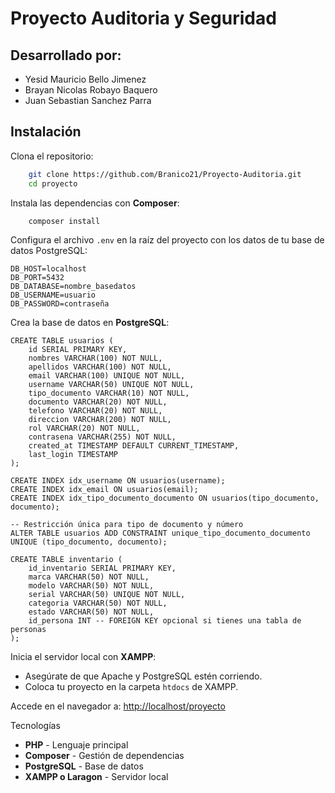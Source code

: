 # Proyecto Auditoria y Seguridad 

## Desarrollado por:
- Yesid Mauricio Bello Jimenez
- Brayan Nicolas Robayo Baquero
- Juan Sebastian Sanchez Parra 

## Instalación
Clona el repositorio:
```bash
    git clone https://github.com/Branico21/Proyecto-Auditoria.git
    cd proyecto
```
 Instala las dependencias con **Composer**:
```bash
    composer install
```
Configura el archivo `.env` en la raíz del proyecto con los datos de tu base de datos PostgreSQL:
```
DB_HOST=localhost
DB_PORT=5432
DB_DATABASE=nombre_basedatos
DB_USERNAME=usuario
DB_PASSWORD=contraseña
```
Crea la base de datos en **PostgreSQL**:
```
CREATE TABLE usuarios (
    id SERIAL PRIMARY KEY,
    nombres VARCHAR(100) NOT NULL,
    apellidos VARCHAR(100) NOT NULL,
    email VARCHAR(100) UNIQUE NOT NULL,
    username VARCHAR(50) UNIQUE NOT NULL,
    tipo_documento VARCHAR(10) NOT NULL,
    documento VARCHAR(20) NOT NULL,
    telefono VARCHAR(20) NOT NULL,
    direccion VARCHAR(200) NOT NULL,
    rol VARCHAR(20) NOT NULL,
    contrasena VARCHAR(255) NOT NULL,
    created_at TIMESTAMP DEFAULT CURRENT_TIMESTAMP,
    last_login TIMESTAMP
);

CREATE INDEX idx_username ON usuarios(username);
CREATE INDEX idx_email ON usuarios(email);
CREATE INDEX idx_tipo_documento_documento ON usuarios(tipo_documento, documento);

-- Restricción única para tipo de documento y número
ALTER TABLE usuarios ADD CONSTRAINT unique_tipo_documento_documento UNIQUE (tipo_documento, documento);

CREATE TABLE inventario (
    id_inventario SERIAL PRIMARY KEY,
    marca VARCHAR(50) NOT NULL,
    modelo VARCHAR(50) NOT NULL,
    serial VARCHAR(50) UNIQUE NOT NULL,
    categoria VARCHAR(50) NOT NULL,
    estado VARCHAR(50) NOT NULL,
    id_persona INT -- FOREIGN KEY opcional si tienes una tabla de personas
);
```
Inicia el servidor local con **XAMPP**:
   - Asegúrate de que Apache y PostgreSQL estén corriendo.
   - Coloca tu proyecto en la carpeta `htdocs` de XAMPP.

Accede en el navegador a: [http://localhost/proyecto](http://localhost/proyecto)

Tecnologías
- **PHP** - Lenguaje principal
- **Composer** - Gestión de dependencias
- **PostgreSQL** - Base de datos
- **XAMPP o Laragon** - Servidor local